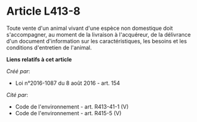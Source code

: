 # Article L413-8

Toute vente d'un animal vivant d'une espèce non domestique doit s'accompagner, au moment de la livraison à l'acquéreur, de la
délivrance d'un document d'information sur les caractéristiques, les besoins et les conditions d'entretien de l'animal.

**Liens relatifs à cet article**

_Créé par_:

  - Loi n°2016-1087 du 8 août 2016 - art. 154

_Cité par_:

  - Code de l'environnement - art. R413-41-1 (V)
  - Code de l'environnement - art. R415-5 (V)
